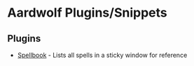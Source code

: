 # Aardwolf Plugins/Snippets

## Plugins

- [Spellbook](Spellbook.xml) - Lists all spells in a sticky window for reference
